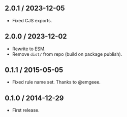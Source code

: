 2.0.1 / 2023-12-05
------------------

- Fixed CJS exports.


2.0.0 / 2023-12-02
------------------

- Rewrite to ESM.
- Remove `dist/` from repo (build on package publish).


0.1.1 / 2015-05-05
------------------

- Fixed rule name set. Thanks to @emgeee.


0.1.0 / 2014-12-29
------------------

- First release.


